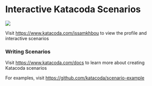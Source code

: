 # Interactive Katacoda Scenarios

[![](http://shields.katacoda.com/katacoda/issamkhbou/count.svg)](https://www.katacoda.com/issamkhbou "Get your profile on Katacoda.com")

Visit https://www.katacoda.com/issamkhbou to view the profile and interactive scenarios

### Writing Scenarios
Visit https://www.katacoda.com/docs to learn more about creating Katacoda scenarios

For examples, visit https://github.com/katacoda/scenario-example
